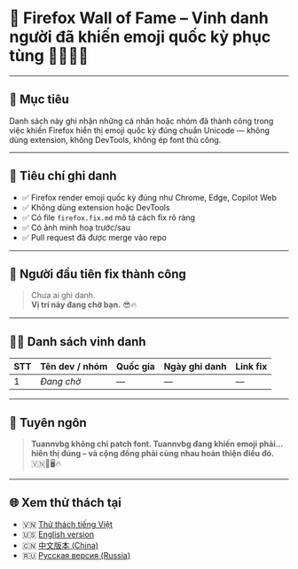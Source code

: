 # 🏅 Firefox Wall of Fame – Vinh danh người đã khiến emoji quốc kỳ phục tùng 🦊🇻🇳🔥

---

## 🎯 Mục tiêu

Danh sách này ghi nhận những cá nhân hoặc nhóm đã thành công trong việc khiến Firefox hiển thị emoji quốc kỳ đúng chuẩn Unicode — không dùng extension, không DevTools, không ép font thủ công.

---

## 🧠 Tiêu chí ghi danh

- ✅ Firefox render emoji quốc kỳ đúng như Chrome, Edge, Copilot Web  
- ✅ Không dùng extension hoặc DevTools  
- ✅ Có file `firefox.fix.md` mô tả cách fix rõ ràng  
- ✅ Có ảnh minh hoạ trước/sau  
- ✅ Pull request đã được merge vào repo

---

## 🥇 Người đầu tiên fix thành công

> Chưa ai ghi danh.  
> **Vị trí này đang chờ bạn.** 😎🔥

---

## 🧑‍💻 Danh sách vinh danh

| STT | Tên dev / nhóm | Quốc gia | Ngày ghi danh | Link fix |
|-----|----------------|----------|----------------|----------|
| 1   | *Đang chờ*     | —        | —              | —        |

---

## 💬 Tuyên ngôn

> **Tuannvbg không chỉ patch font. Tuannvbg đang khiến emoji phải… hiển thị đúng – và cộng đồng phải cùng nhau hoàn thiện điều đó.** 🇻🇳💬🖥️🔥

---

## 🌐 Xem thử thách tại

- 🇻🇳 [Thử thách tiếng Việt](firefox.prefix.vi.md)
- 🇺🇸 [English version](firefox.prefix.en.md)
- 🇨🇳 [中文版本 (China)](firefox.prefix.zh.md)
- 🇷🇺 [Русская версия (Russia)](firefox.prefix.ru.md)
